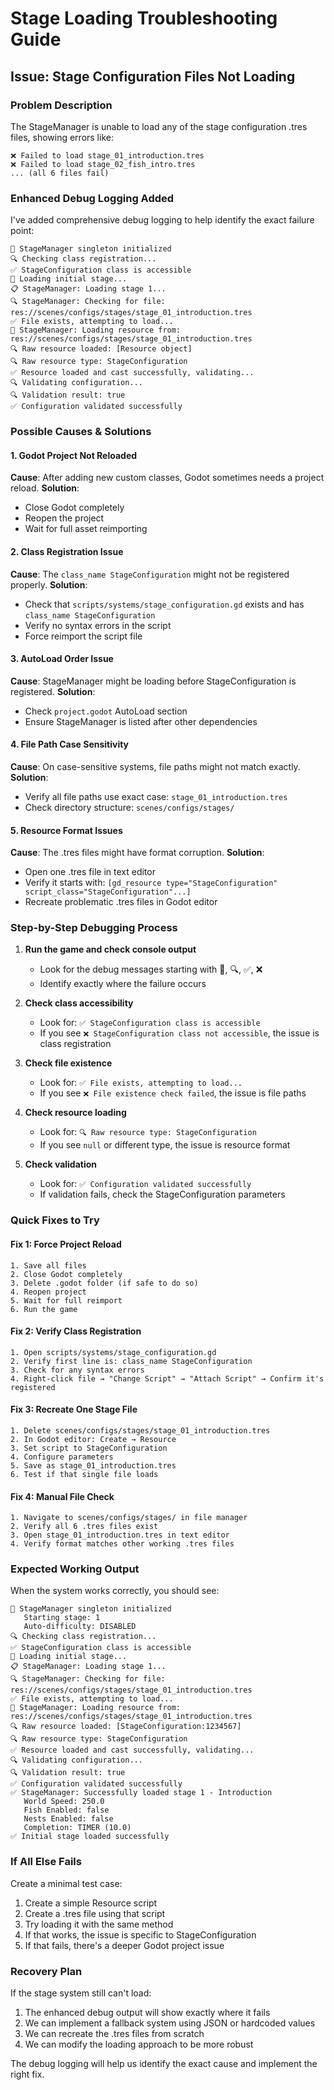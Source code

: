 # Stage Loading Troubleshooting Guide

## Issue: Stage Configuration Files Not Loading

### Problem Description
The StageManager is unable to load any of the stage configuration .tres files, showing errors like:
```
❌ Failed to load stage_01_introduction.tres
❌ Failed to load stage_02_fish_intro.tres
... (all 6 files fail)
```

### Enhanced Debug Logging Added

I've added comprehensive debug logging to help identify the exact failure point:

```gdscript
🎯 StageManager singleton initialized
🔍 Checking class registration...
✅ StageConfiguration class is accessible
🔄 Loading initial stage...
📋 StageManager: Loading stage 1...
🔍 StageManager: Checking for file: res://scenes/configs/stages/stage_01_introduction.tres
✅ File exists, attempting to load...
🔄 StageManager: Loading resource from: res://scenes/configs/stages/stage_01_introduction.tres
🔍 Raw resource loaded: [Resource object]
🔍 Raw resource type: StageConfiguration
✅ Resource loaded and cast successfully, validating...
🔍 Validating configuration...
🔍 Validation result: true
✅ Configuration validated successfully
```

### Possible Causes & Solutions

#### 1. **Godot Project Not Reloaded**
**Cause**: After adding new custom classes, Godot sometimes needs a project reload.
**Solution**: 
- Close Godot completely
- Reopen the project
- Wait for full asset reimporting

#### 2. **Class Registration Issue**
**Cause**: The `class_name StageConfiguration` might not be registered properly.
**Solution**:
- Check that `scripts/systems/stage_configuration.gd` exists and has `class_name StageConfiguration`
- Verify no syntax errors in the script
- Force reimport the script file

#### 3. **AutoLoad Order Issue**
**Cause**: StageManager might be loading before StageConfiguration is registered.
**Solution**: 
- Check `project.godot` AutoLoad section
- Ensure StageManager is listed after other dependencies

#### 4. **File Path Case Sensitivity**
**Cause**: On case-sensitive systems, file paths might not match exactly.
**Solution**:
- Verify all file paths use exact case: `stage_01_introduction.tres`
- Check directory structure: `scenes/configs/stages/`

#### 5. **Resource Format Issues**
**Cause**: The .tres files might have format corruption.
**Solution**:
- Open one .tres file in text editor
- Verify it starts with: `[gd_resource type="StageConfiguration" script_class="StageConfiguration"...]`
- Recreate problematic .tres files in Godot editor

### Step-by-Step Debugging Process

1. **Run the game and check console output**
   - Look for the debug messages starting with 🎯, 🔍, ✅, ❌
   - Identify exactly where the failure occurs

2. **Check class accessibility**
   - Look for: `✅ StageConfiguration class is accessible`
   - If you see `❌ StageConfiguration class not accessible`, the issue is class registration

3. **Check file existence**
   - Look for: `✅ File exists, attempting to load...`
   - If you see `❌ File existence check failed`, the issue is file paths

4. **Check resource loading**
   - Look for: `🔍 Raw resource type: StageConfiguration`
   - If you see `null` or different type, the issue is resource format

5. **Check validation**
   - Look for: `✅ Configuration validated successfully`
   - If validation fails, check the StageConfiguration parameters

### Quick Fixes to Try

#### Fix 1: Force Project Reload
```
1. Save all files
2. Close Godot completely
3. Delete .godot folder (if safe to do so)
4. Reopen project
5. Wait for full reimport
6. Run the game
```

#### Fix 2: Verify Class Registration
```
1. Open scripts/systems/stage_configuration.gd
2. Verify first line is: class_name StageConfiguration
3. Check for any syntax errors
4. Right-click file → "Change Script" → "Attach Script" → Confirm it's registered
```

#### Fix 3: Recreate One Stage File
```
1. Delete scenes/configs/stages/stage_01_introduction.tres
2. In Godot editor: Create → Resource
3. Set script to StageConfiguration
4. Configure parameters
5. Save as stage_01_introduction.tres
6. Test if that single file loads
```

#### Fix 4: Manual File Check
```
1. Navigate to scenes/configs/stages/ in file manager
2. Verify all 6 .tres files exist
3. Open stage_01_introduction.tres in text editor
4. Verify format matches other working .tres files
```

### Expected Working Output

When the system works correctly, you should see:
```
🎯 StageManager singleton initialized
   Starting stage: 1
   Auto-difficulty: DISABLED
🔍 Checking class registration...
✅ StageConfiguration class is accessible
🔄 Loading initial stage...
📋 StageManager: Loading stage 1...
🔍 StageManager: Checking for file: res://scenes/configs/stages/stage_01_introduction.tres
✅ File exists, attempting to load...
🔄 StageManager: Loading resource from: res://scenes/configs/stages/stage_01_introduction.tres
🔍 Raw resource loaded: [StageConfiguration:1234567]
🔍 Raw resource type: StageConfiguration
✅ Resource loaded and cast successfully, validating...
🔍 Validating configuration...
🔍 Validation result: true
✅ Configuration validated successfully
✅ StageManager: Successfully loaded stage 1 - Introduction
   World Speed: 250.0
   Fish Enabled: false
   Nests Enabled: false
   Completion: TIMER (10.0)
✅ Initial stage loaded successfully
```

### If All Else Fails

Create a minimal test case:
1. Create a simple Resource script
2. Create a .tres file using that script
3. Try loading it with the same method
4. If that works, the issue is specific to StageConfiguration
5. If that fails, there's a deeper Godot project issue

### Recovery Plan

If the stage system still can't load:
1. The enhanced debug output will show exactly where it fails
2. We can implement a fallback system using JSON or hardcoded values
3. We can recreate the .tres files from scratch
4. We can modify the loading approach to be more robust

The debug logging will help us identify the exact cause and implement the right fix.
